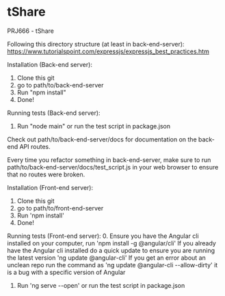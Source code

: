 # tShare
PRJ666 - tShare

Following this directory structure (at least in back-end-server): https://www.tutorialspoint.com/expressjs/expressjs_best_practices.htm 

Installation (Back-end server):

1. Clone this git
2. go to path/to/back-end-server
3. Run "npm install"
4. Done!

Running tests (Back-end server):
1. Run "node main" or run the test script in package.json

Check out path/to/back-end-server/docs for documentation on the back-end API routes.

Every time you refactor something in back-end-server, make sure to run path/to/back-end-server/docs/test_script.js in your web browser to ensure that no routes were broken.


Installation (Front-end server):

1. Clone this git
2. go to path/to/front-end-server
3. Run 'npm install'
4. Done!

Running tests (Front-end server):
0. Ensure you have the Angular cli installed on your computer, run 'npm install -g @angular/cli'
   If you already have the Angular cli installed do a quick update to ensure you are running the latest version 'ng update @angular-cli'
   If you get an error about an unclean repo run the command as 'ng update @angular-cli --allow-dirty' it is a bug with a specific version of Angular
1. Run 'ng serve --open' or run the test script in package.json
